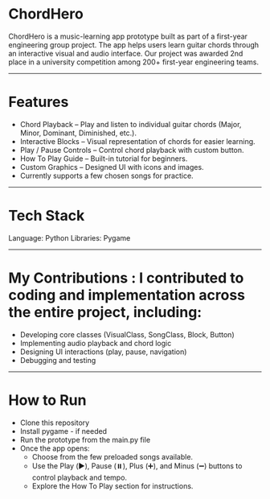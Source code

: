# ChordHero

ChordHero is a music-learning app prototype built as part of a first-year engineering group project. The app helps users learn guitar chords through an interactive visual and audio interface.
Our project was awarded 2nd place in a university competition among 200+ first-year engineering teams.

--- 

# Features
- Chord Playback – Play and listen to individual guitar chords (Major, Minor, Dominant, Diminished, etc.).
- Interactive Blocks – Visual representation of chords for easier learning.
- Play / Pause Controls – Control chord playback with custom button.
- How To Play Guide – Built-in tutorial for beginners.
- Custom Graphics – Designed UI with icons and images.
- Currently supports a few chosen songs for practice.

---

# Tech Stack
Language: Python
Libraries: Pygame

---

# My Contributions : I contributed to coding and implementation across the entire project, including:
- Developing core classes (VisualClass, SongClass, Block, Button)
- Implementing audio playback and chord logic
- Designing UI interactions (play, pause, navigation)
- Debugging and testing

---

# How to Run
- Clone this repository 
- Install pygame - if needed
- Run the prototype from the main.py file
- Once the app opens:
  - Choose from the few preloaded songs available.
  - Use the Play (▶️), Pause (⏸️), Plus (➕), and Minus (➖) buttons to control playback and tempo.
  - Explore the How To Play section for instructions.
  
